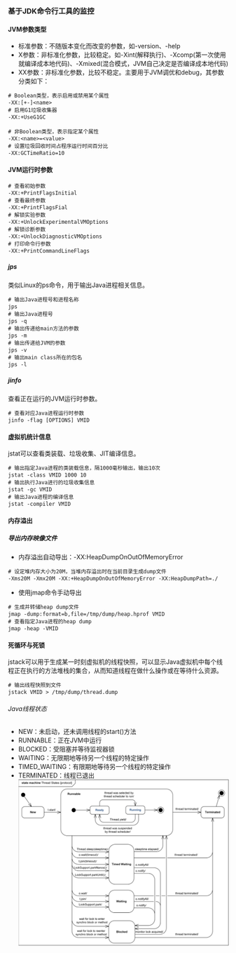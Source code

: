 ### 基于JDK命令行工具的监控
#### JVM参数类型
- 标准参数：不随版本变化而改变的参数，如-version、-help
- X参数：非标准化参数，比较稳定。如-Xint(解释执行)、-Xcomp(第一次使用就编译成本地代码)、-Xmixed(混合模式，JVM自己决定是否编译成本地代码)
- XX参数：非标准化参数，比较不稳定。主要用于JVM调优和debug，其参数分类如下：
```
# Boolean类型，表示启用或禁用某个属性
-XX:[+-]<name>
# 启用G1垃圾收集器
-XX:+UseG1GC

# 非Boolean类型，表示指定某个属性
-XX:<name>=<value>
# 设置垃圾回收时间占程序运行时间百分比
-XX:GCTimeRatio=10
```

#### JVM运行时参数
```
# 查看初始参数
-XX:+PrintFlagsInitial
# 查看最终参数
-XX:+PrintFlagsFial
# 解锁实验参数
-XX:+UnlockExperimentalVMOptions
# 解锁诊断参数
-XX:+UnlockDiagnosticVMOptions
# 打印命令行参数
-XX:+PrintCommandLineFlags
```
##### jps
类似Linux的ps命令，用于输出Java进程相关信息。
```
# 输出Java进程号和进程名称
jps
# 输出Java进程号
jps -q
# 输出传递给main方法的参数
jps -m
# 输出传递给JVM的参数
jps -v
# 输出main class所在的包名
jps -l
```

##### jinfo
查看正在运行的JVM运行时参数。
```
# 查看对应Java进程运行时参数
jinfo -flag [OPTIONS] VMID
```

#### 虚拟机统计信息
jstat可以查看类装载、垃圾收集、JIT编译信息。
```
# 输出指定Java进程的类装载信息，隔1000毫秒输出，输出10次
jstat -class VMID 1000 10
# 输出执行Java进行的垃圾收集信息
jstat -gc VMID
# 输出Java进程的编译信息
jstat -compiler VMID
```

#### 内存溢出
##### 导出内存映像文件
- 内存溢出自动导出：-XX:HeapDumpOnOutOfMemoryError
```
# 设定堆内存大小为20M，当堆内存溢出时在当前目录生成dump文件
-Xms20M -Xmx20M -XX:+HeapDumpOnOutOfMemoryError -XX:HeapDumpPath=./
```
- 使用jmap命令手动导出
```
# 生成并转储heap dump文件
jmap -dump:format=b,file=/tmp/dump/heap.hprof VMID
# 查看指定Java进程的heap dump 
jmap -heap -VMID
```
#### 死循环与死锁
jstack可以用于生成某一时刻虚拟机的线程快照，可以显示Java虚拟机中每个线程正在执行的方法堆栈的集合，从而知道线程在做什么操作或在等待什么资源。
```
# 输出线程快照到文件
jstack VMID > /tmp/dump/thread.dump
```
###### Java线程状态
- NEW：未启动，还未调用线程的start()方法
- RUNNABLE：正在JVM中运行
- BLOCKED：受阻塞并等待监视器锁
- WAITING：无限期地等待另一个线程的特定操作
- TIMED_WAITING：有限期地等待另一个线程的特定操作
- TERMINATED：线程已退出
![Java线程状态转换](./Java线程状态转换.png)
